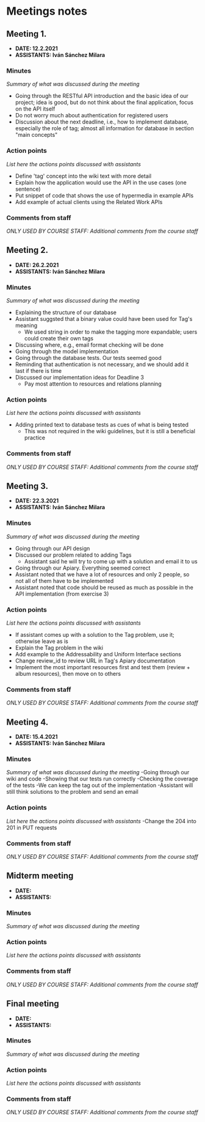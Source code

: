# Meetings notes

## Meeting 1.
* **DATE: 12.2.2021**
* **ASSISTANTS: Iván Sánchez Milara**

### Minutes
*Summary of what was discussed during the meeting*
- Going through the RESTful API introduction and the basic idea of our project; idea is good, but do not think about the final application, focus on the API itself
- Do not worry much about authentication for registered users
- Discussion about the next deadline, i.e., how to implement database, especially the role of tag; almost all information for database in section "main concepts"

### Action points
*List here the actions points discussed with assistants*
- Define 'tag' concept into the wiki text with more detail
- Explain how the application would use the API in the use cases (one sentence)
- Put snippet of code that shows the use of hypermedia in example APIs
- Add example of actual clients using the Related Work APIs

### Comments from staff
*ONLY USED BY COURSE STAFF: Additional comments from the course staff*

## Meeting 2.
* **DATE: 26.2.2021**
* **ASSISTANTS: Iván Sánchez Milara**

### Minutes
*Summary of what was discussed during the meeting*
- Explaining the structure of our database
- Assistant suggsted that a binary value could have been used for Tag's meaning
  - We used string in order to make the tagging more expandable; users could create their own tags
- Discussing where, e.g., email format checking will be done
- Going through the model implementation
- Going through the database tests. Our tests seemed good
- Reminding that authentication is not necessary, and we should add it last if there is time
- Discussed our implementation ideas for Deadline 3
  - Pay most attention to resources and relations planning

### Action points
*List here the actions points discussed with assistants*
- Adding printed text to database tests as cues of what is being tested 
  - This was not required in the wiki guidelines, but it is still a beneficial practice

### Comments from staff
*ONLY USED BY COURSE STAFF: Additional comments from the course staff*

## Meeting 3.
* **DATE: 22.3.2021**
* **ASSISTANTS: Iván Sánchez Milara**

### Minutes
*Summary of what was discussed during the meeting*
- Going through our API design
- Discussed our problem related to adding Tags
  - Assistant said he will try to come up with a solution and email it to us
- Going through our Apiary. Everything seemed correct
- Assistant noted that we have a lot of resources and only 2 people, so not all of them have to be implemented
- Assistant noted that code should be reused as much as possible in the API implementation (from exercise 3)

### Action points
*List here the actions points discussed with assistants*
- If assistant comes up with a solution to the Tag problem, use it; otherwise leave as is
- Explain the Tag problem in the wiki
- Add example to the Addressability and Uniform Interface sections
- Change review_id to review URL in Tag's Apiary documentation
- Implement the most important resources first and test them (review + album resources), then move on to others

### Comments from staff
*ONLY USED BY COURSE STAFF: Additional comments from the course staff*

## Meeting 4.
* **DATE: 15.4.2021**
* **ASSISTANTS: Iván Sánchez Milara**

### Minutes
*Summary of what was discussed during the meeting*
-Going through our wiki and code
-Showing that our tests run correctly 
-Checking the coverage of the tests
-We can keep the tag out of the implementation
  -Assistant will still think solutions to the problem and send an email

### Action points
*List here the actions points discussed with assistants*
-Change the 204 into 201 in PUT requests

### Comments from staff
*ONLY USED BY COURSE STAFF: Additional comments from the course staff*

## Midterm meeting
* **DATE:**
* **ASSISTANTS:**

### Minutes
*Summary of what was discussed during the meeting*

### Action points
*List here the actions points discussed with assistants*


### Comments from staff
*ONLY USED BY COURSE STAFF: Additional comments from the course staff*

## Final meeting
* **DATE:**
* **ASSISTANTS:**

### Minutes
*Summary of what was discussed during the meeting*

### Action points
*List here the actions points discussed with assistants*


### Comments from staff
*ONLY USED BY COURSE STAFF: Additional comments from the course staff*

